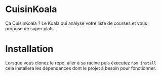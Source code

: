 # CuisinKoala
Ça CuisinKoala ? Le Koala qui analyse votre liste de courses et vous propose de super plats.

# Installation 
Lorsque vous clonez le repo, aller à sa racine puis éxecutez `npm install` cela installera les dépendances dont le projet à besoin pour fonctionner.
